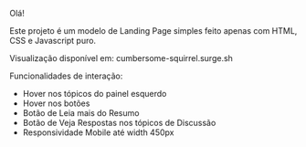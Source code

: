 Olá!

Este projeto é um modelo de Landing Page simples feito apenas com HTML, CSS e Javascript puro.

Visualização disponível em: cumbersome-squirrel.surge.sh

Funcionalidades de interação:

* Hover nos tópicos do painel esquerdo
* Hover nos botões
* Botão de Leia mais do Resumo
* Botão de Veja Respostas nos tópicos de Discussão
* Responsividade Mobile até width 450px



